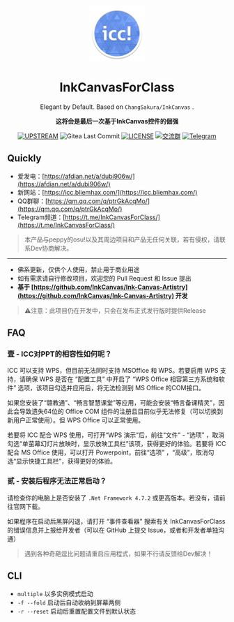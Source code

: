 <div align="center">

<img src="icc.png" width="128">

# InkCanvasForClass

Elegant by Default. Based on `ChangSakura/InkCanvas` .

**这将会是最后一次基于InkCanvas控件的倔强**

[![UPSTREAM](https://img.shields.io/badge/UpStream-InkCanvas%2FInk--Canvas--Artistry-purple.svg "LICENSE")](https://github.com/InkCanvas/Ink-Canvas-Artistry)
![Gitea Last Commit](https://img.shields.io/gitea/last-commit/kriastans/InkCanvasForClass?gitea_url=https%3A%2F%2Fgitea.bliemhax.com%2F)
[![LICENSE](https://img.shields.io/badge/License-GPL--3.0-red.svg "LICENSE")](https://gitea.bliemhax.com/kriastans/InkCanvasForClass/src/branch/master/LICENSE)
[![交流群](https://img.shields.io/badge/-%E4%BA%A4%E6%B5%81%E7%BE%A4%20825759306-blue?style=flat&logo=TencentQQ)]()
[![Telegram](https://img.shields.io/badge/-Telegram%20@InkCanvasForClass-blue?style=flat&logo=Telegram)](https://t.me/InkCanvasForClass)

</div>

## Quickly
- 爱发电：[https://afdian.net/a/dubi906w/](https://afdian.net/a/dubi906w/)<br/>
- 新网站：[https://icc.bliemhax.com/](https://icc.bliemhax.com/)
- QQ群聊：[https://qm.qq.com/q/ptrGkAcqMo/](https://qm.qq.com/q/ptrGkAcqMo/)
- Telegram频道：[https://t.me/InkCanvasForClass/](https://t.me/InkCanvasForClass/)

> 本产品与peppy的osu!以及其周边项目和产品无任何关联，若有侵权，请联系Dev协商解决。

---

- 佛系更新，仅供个人使用，禁止用于商业用途<br/>
- 如有需求请自行修改项目，欢迎您的 Pull Request 和 Issue 提出 <br/>
- **基于 [https://github.com/InkCanvas/Ink-Canvas-Artistry](https://github.com/InkCanvas/Ink-Canvas-Artistry) 开发**

> ⚠️注意：此项目仍在开发中，只会在发布正式发行版时提供Release

## FAQ

### 壹 - ICC对PPT的相容性如何呢？

ICC 可以支持 WPS，但目前无法同时支持 MSOffice 和 WPS。若要启用 WPS 支持，请确保 WPS 是否在 “配置工具” 中开启了 “WPS Office 相容第三方系统和软件” 选项，该项目勾选并应用后，将无法检测到 MS Office 的COM接口。

如果您安装了“赣教通”、“畅言智慧课堂”等应用，可能会安装“畅言备课精灵”，因此会导致遗失64位的 Office COM 组件的注册且目前似乎无法修复（可以切换到新用户正常使用）。但 WPS Office 可以正常使用。

若要将 ICC 配合 WPS 使用，可打开“WPS 演示”后，前往“文件” - “选项” ，取消勾选“单萤幕幻灯片放映时，显示放映工具栏”该项，获得更好的体验。若要将 ICC 配合 MS Office 使用，可以打开 Powerpoint，前往“选项” ，“高级”，取消勾选“显示快捷工具栏”，获得更好的体验。

### 贰 - **安装后**程序无法正常启动？
请检查你的电脑上是否安装了 `.Net Framework 4.7.2` 或更高版本。若没有，请前往官网下载。

如果程序在启动后黑屏闪退，请打开 “事件查看器” 搜索有关 InkCanvasForClass 的错误信息并上报给开发者（可以在 GitHub 上提交 Issue，或者和开发者单独沟通）

> 遇到各种奇葩逗比问题请重启应用程式，如果不行请反馈给Dev解决！

## CLI

- `multiple` 以多实例模式启动
- `-f --fold` 启动后自动收纳到屏幕两侧
- `-r --reset` 启动后重置配置文件到默认状态